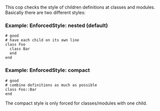 This cop checks the style of children definitions at classes and
modules. Basically there are two different styles:

### Example: EnforcedStyle: nested (default)
    # good
    # have each child on its own line
    class Foo
      class Bar
      end
    end

### Example: EnforcedStyle: compact
    # good
    # combine definitions as much as possible
    class Foo::Bar
    end

The compact style is only forced for classes/modules with one child.